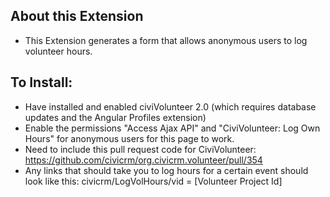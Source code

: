 About this Extension
--------------------
+ This Extension generates a form that allows anonymous users to log volunteer hours.

To Install:
----------
+ Have installed and enabled civiVolunteer 2.0 (which requires database updates and the Angular Profiles extension)
+ Enable the permissions "Access Ajax API" and "CiviVolunteer: Log Own Hours" for anonymous users for this page to work.
+ Need to include this pull request code for CiviVolunteer: https://github.com/civicrm/org.civicrm.volunteer/pull/354
+ Any links that should take you to log hours for a certain event should look like this: civicrm/LogVolHours/vid = [Volunteer Project Id]
